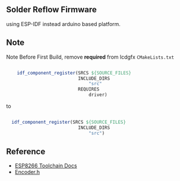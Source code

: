 
## Solder Reflow Firmware
using ESP-IDF instead arduino based platform.


## Note 
Note Before First Build, remove **required** from lcdgfx `CMakeLists.txt`

```cmake

    idf_component_register(SRCS ${SOURCE_FILES}
                           INCLUDE_DIRS
                               "src"
                           REQUIRES
                               driver)
```

to 


```cmake

  idf_component_register(SRCS ${SOURCE_FILES}
                           INCLUDE_DIRS
                               "src")
```

## Reference 

- [ESP8266 Toolchain Docs](https://docs.espressif.com/projects/esp8266-rtos-sdk/en/latest/get-started/index.html#setup-toolchain)
- [Encoder.h](https://github.com/PaulStoffregen/Encoder/blob/c083e9cbd6400f7e72a794c0d371a00a09d2a25d/Encoder.h#L162)
